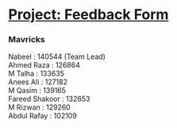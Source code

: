 <h1><u>Project: Feedback Form</u></h1>

<h3>Mavricks</h3>
Nabeel : 140544 (Team Lead)<br>
Ahmed Raza : 126864 <br>
M Talha : 133635<br>
Anees Ali : 127182<br>
M Qasim : 139165<br>
Fareed Shakoor :  132653<br>
M Rizwan : 129260<br>
Abdul Rafay : 102109
